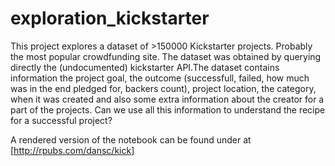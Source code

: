 # exploration_kickstarter

This project explores a dataset of >150000 Kickstarter projects. Probably the most popular crowdfunding site. The dataset was obtained by querying directly the (undocumented) kickstarter API.The dataset contains information the project goal, the outcome (successfull, failed, how much was in the end pledged for, backers count), project location, the category, when it was created and also some extra information about the creator for a part of the projects. Can we use all this information to understand the recipe for a successful project?

A rendered version of the notebook can be found under at [http://rpubs.com/dansc/kick]
